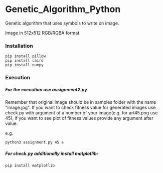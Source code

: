 # Genetic_Algorithm_Python
Genetic algorithm that uses symbols to write on image.

Image in 512x512 RGB/RGBA format. 

### Installation
```
pip install pillow
pip install cairo
pip install numpy
```
### Execution
##### For the execution use assignment2.py
Remember that original image should be in samples folder with the name "image.jpg".
If you want to check fitness value for generated images use check.py with argument of a number of your image(e.g. for art45.png use 45), if you want to see plot of fitness values provide any argument after value.

e.g. 
```
python3 assignment.py 45 a
```
##### For check.py additionally install matplotlib:
```
pip install matplotlib
```
